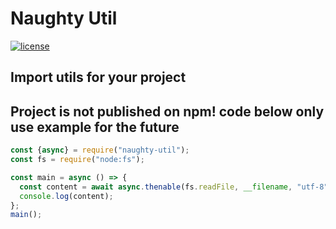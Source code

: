 # Naughty Util
[![license](https://img.shields.io/badge/license-MIT-blue.svg)](https://github.com/NaughtyySora/naughty-util/blob/master/LICENSE)

## Import utils for your project

## Project is not published on npm! code below only use example for the future

```js
const {async} = require("naughty-util");
const fs = require("node:fs");

const main = async () => {
  const content = await async.thenable(fs.readFile, __filename, "utf-8");
  console.log(content);
};
main();
```
